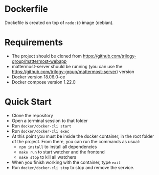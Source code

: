 # Dockerfile
 Dockefile is created on top of `node:10` image (debian).
 # Requirements
 - The project should be cloned from https://github.com/trilogy-group/mattermost-webapp
 - mattermost-server should be running (you can use the https://github.com/trilogy-group/mattermost-server) version
 - Docker version 18.06.0-ce
 - Docker compose version 1.22.0
  
# Quick Start
- Clone the repository
- Open a terminal session to that folder
- Run `docker/docker-cli start`
- Run `docker/docker-cli exec`
- At this point you must be inside the docker container, in the root folder of the project. From there, you can run the commands as usual:
	- `npm install` to install all dependencies
	- `make run` to start watcher and the frontend
	- `make stop` to kill all watchers
- When you finish working with the container, type `exit`
- Run `docker/docker-cli stop` to stop and remove the service.